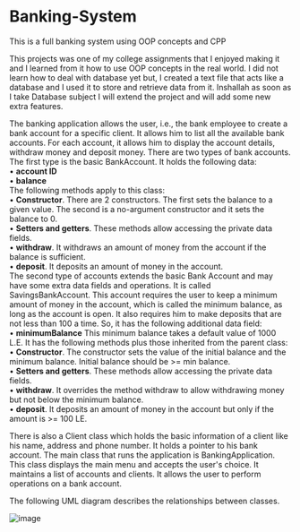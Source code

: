 # Banking-System
 This is a full banking system using OOP concepts and CPP
 
This projects was one of my college assignments that I enjoyed making it and I learned from it how to use OOP concepts in the real world.
I did not learn how to deal with database yet but, I created a text file that acts like a database and I used it to store and retrieve data from it.
Inshallah as soon as I take Database subject I will extend the project and will add some new extra features.

The banking application allows the user, i.e., the bank employee to create a bank account for a specific client. It allows him to list all the available 
bank accounts. For each account, it allows him to display the account details, withdraw money and 
deposit money. 
There are two types of bank accounts. The first type is the basic BankAccount. It holds the 
following data: 
<br />
• <strong> account ID </strong> <br />
• <strong> balance </strong> <br />
The following methods apply to this class: 
<br />
• <strong> Constructor</strong>. There are 2 constructors. The first sets the balance to a given value. The second is 
a no-argument constructor and it sets the balance to 0. 
<br />
• <strong>Setters and getters</strong>. These methods allow accessing the private data fields. 
<br />
• <strong>withdraw</strong>. It withdraws an amount of money from the account if the balance is sufficient. 
<br />
• <strong>deposit</strong>. It deposits an amount of money in the account. 
<br />
The second type of accounts extends the basic Bank Account and may have some extra data fields 
and operations. It is called SavingsBankAccount. This account requires the user to keep a 
minimum amount of money in the account, which is called the minimum balance, as long as the 
account is open. It also requires him to make deposits that are not less than 100 a time. So, it has 
the following additional data field: 
<br />
• <strong>minimumBalance</strong> This minimum balance takes a default value of 1000 L.E. 
It has the following methods plus those inherited from the parent class: 
<br />
• <strong>Constructor</strong>. The constructor sets the value of the initial balance and the minimum balance. 
Initial balance should be >= min balance. 
<br />
• <strong>Setters and getters</strong>. These methods allow accessing the private data fields. 
<br />
• <strong>withdraw</strong>. It overrides the method withdraw to allow withdrawing money but not below the 
minimum balance. 
<br />
• <strong>deposit</strong>. It deposits an amount of money in the account but only if the amount is >= 100 LE. 

There is also a Client class which holds the basic information of a client like his name, address 
and phone number. It holds a pointer to his bank account. The main class that runs the application is BankingApplication. 
This class displays the main menu and accepts the user's choice. It maintains a list of accounts and clients. It allows the user to 
perform operations on a bank account. 

The following UML diagram describes the relationships between classes.

![image](https://user-images.githubusercontent.com/92688600/215328142-0b4e823a-617c-4fa1-b9f7-b4ada0c6efd4.png)

